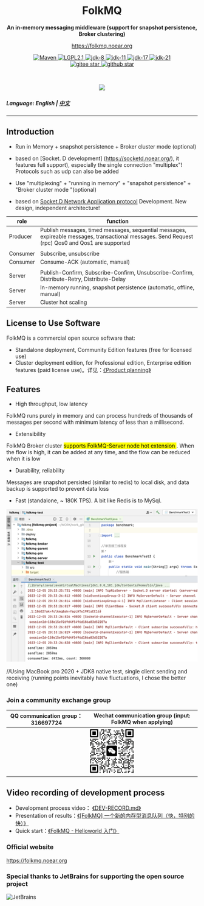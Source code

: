 <h1 align="center" style="text-align:center;">
  FolkMQ
</h1>
<p align="center">
	<strong>An in-memory messaging middleware (support for snapshot persistence, Broker clustering)</strong>
</p>

<p align="center">
	<a href="https://folkmq.noear.org/">https://folkmq.noear.org</a>
</p>


<p align="center">
    <a target="_blank" href="https://search.maven.org/artifact/org.noear/folkmq">
        <img src="https://img.shields.io/maven-central/v/org.noear/folkmq.svg?label=Maven%20Central" alt="Maven" />
    </a>
    <a target="_blank" href="LICENSE">
		<img src="https://img.shields.io/:license-LGPL2.1-blue.svg" alt="LGPL2.1" />
	</a>
   <a target="_blank" href="https://www.oracle.com/java/technologies/javase/javase-jdk8-downloads.html">
		<img src="https://img.shields.io/badge/JDK-8-green.svg" alt="jdk-8" />
	</a>
    <a target="_blank" href="https://www.oracle.com/java/technologies/javase/jdk11-archive-downloads.html">
		<img src="https://img.shields.io/badge/JDK-11-green.svg" alt="jdk-11" />
	</a>
    <a target="_blank" href="https://www.oracle.com/java/technologies/javase/jdk17-archive-downloads.html">
		<img src="https://img.shields.io/badge/JDK-17-green.svg" alt="jdk-17" />
	</a>
    <a target="_blank" href="https://www.oracle.com/java/technologies/javase/jdk21-archive-downloads.html">
		<img src="https://img.shields.io/badge/JDK-21-green.svg" alt="jdk-21" />
	</a>
    <br />
    <a target="_blank" href='https://gitee.com/noear/folkmq/stargazers'>
        <img src='https://gitee.com/noear/folkmq/badge/star.svg' alt='gitee star'/>
    </a>
    <a target="_blank" href='https://github.com/noear/folkmq/stargazers'>
        <img src="https://img.shields.io/github/stars/noear/folkmq.svg?logo=github" alt="github star"/>
    </a>
</p>

<br/>
<p align="center">
	<a href="https://jq.qq.com/?_wv=1027&k=kjB5JNiC">
	<img src="https://img.shields.io/badge/QQ交流群-870505482-orange"/></a>
</p>

##### Language: English | [中文](README_CN.md)
<hr />

## Introduction

* Run in Memory + snapshot persistence + Broker cluster mode (optional)
* based on [Socket. D development] (https://socketd.noear.org/), it features full support), especially the single connection "multiplex"! Protocols such as udp can also be added


* Use "multiplexing" + "running in memory" + "snapshot persistence" + "Broker cluster mode "(optional)
* based on [Socket.D Network Application protocol](https://socketd.noear.org/) Development. New design, independent architecture!


| role     | function                                                                                    | 
|----------|---------------------------------------------------------------------------------------------|
| Producer | Publish messages, timed messages, sequential messages, expireable messages, transactional messages. Send Request (rpc) Qos0 and Qos1 are supported                          |     
|          |                                                                                             |       
| Consumer | Subscribe, unsubscribe                                                                      |        
| Consumer | Consume-ACK (automatic, manual)                                                             |      
|          |                                                                                             |     
| Server   | Publish-Confirm, Subscribe-Confirm, Unsubscribe-Confirm, Distribute-Retry, Distribute-Delay | 
| Server   | In-memory running, snapshot persistence (automatic, offline, manual)                        |   
| Server   | Cluster hot scaling                                                       |        



## License to Use Software

FolkMQ is a commercial open source software that:

* Standalone deployment, Community Edition features (free for licensed use)
* Cluster deployment edition, for Professional edition, Enterprise edition features (paid license use)。详见：[《Product planning》](https://folkmq.noear.org/article/edition)


## Features



* High throughput, low latency

FolkMQ runs purely in memory and can process hundreds of thousands of messages per second with minimum latency of less than a millisecond.

* Extensibility

FolkMQ Broker cluster <mark> supports FolkMQ-Server node hot extension </mark>. When the flow is high, it can be added at any time, and the flow can be reduced when it is low

* Durability, reliability

Messages are snapshot persisted (similar to redis) to local disk, and data backup is supported to prevent data loss


* Fast (standalone, ~ 180K TPS). A bit like Redis is to MySql.


<img src="DEV-TEST.png" width="600" />

//Using MacBook pro 2020 + JDK8 native test, single client sending and receiving (running points inevitably have fluctuations, I chose the better one)



### Join a community exchange group

| QQ communication group：316697724                       | Wechat communication group (input: FolkMQ when applying)          |
|---------------------------|----------------------------------------|
|        | <img src="group_wx.png" width="120" /> 



## Video recording of development process

* Development process video： [《DEV-RECORD.md》](DEV-RECORD.md)
* Presentation of results：[《[FolkMQ] 一个新的内存型消息队列（快，特别的快）》](https://www.bilibili.com/video/BV1mc411D7pY/)
* Quick start：[《FolkMQ - Helloworld 入门》](https://www.bilibili.com/video/BV1Yj411L7fB/)

### Official website

https://folkmq.noear.org

### Special thanks to JetBrains for supporting the open source project

<a href="https://jb.gg/OpenSourceSupport">
  <img src="https://user-images.githubusercontent.com/8643542/160519107-199319dc-e1cf-4079-94b7-01b6b8d23aa6.png" align="left" height="100" width="100"  alt="JetBrains">
</a>






